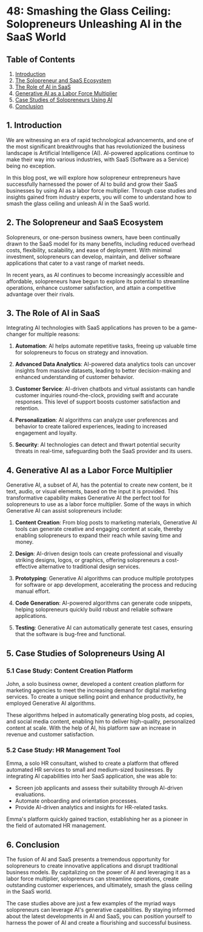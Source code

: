 # 48: Smashing the Glass Ceiling: Solopreneurs Unleashing AI in the SaaS World

## Table of Contents
1. [Introduction](#introduction)
2. [The Solopreneur and SaaS Ecosystem](#solopreneur-saas-ecosystem)
3. [The Role of AI in SaaS](#ai-role-in-saas)
4. [Generative AI as a Labor Force Multiplier](#generative-ai)
5. [Case Studies of Solopreneurs Using AI](#case-studies)
6. [Conclusion](#conclusion)

<a name="introduction"></a>
## 1. Introduction
We are witnessing an era of rapid technological advancements, and one of the most significant breakthroughs that has revolutionized the business landscape is Artificial Intelligence (AI). AI-powered applications continue to make their way into various industries, with SaaS (Software as a Service) being no exception.

In this blog post, we will explore how solopreneur entrepreneurs have successfully harnessed the power of AI to build and grow their SaaS businesses by using AI as a labor force multiplier. Through case studies and insights gained from industry experts, you will come to understand how to smash the glass ceiling and unleash AI in the SaaS world.

<a name="solopreneur-saas-ecosystem"></a>
## 2. The Solopreneur and SaaS Ecosystem

Solopreneurs, or one-person business owners, have been continually drawn to the SaaS model for its many benefits, including reduced overhead costs, flexibility, scalability, and ease of deployment. With minimal investment, solopreneurs can develop, maintain, and deliver software applications that cater to a vast range of market needs.

In recent years, as AI continues to become increasingly accessible and affordable, solopreneurs have begun to explore its potential to streamline operations, enhance customer satisfaction, and attain a competitive advantage over their rivals.

<a name="ai-role-in-saas"></a>
## 3. The Role of AI in SaaS

Integrating AI technologies with SaaS applications has proven to be a game-changer for multiple reasons:

1. **Automation**: AI helps automate repetitive tasks, freeing up valuable time for solopreneurs to focus on strategy and innovation.

2. **Advanced Data Analytics**: AI-powered data analytics tools can uncover insights from massive datasets, leading to better decision-making and enhanced understanding of customer behavior.

3. **Customer Service**: AI-driven chatbots and virtual assistants can handle customer inquiries round-the-clock, providing swift and accurate responses. This level of support boosts customer satisfaction and retention.

4. **Personalization**: AI algorithms can analyze user preferences and behavior to create tailored experiences, leading to increased engagement and loyalty.

5. **Security**: AI technologies can detect and thwart potential security threats in real-time, safeguarding both the SaaS provider and its users.

<a name="generative-ai"></a>
## 4. Generative AI as a Labor Force Multiplier

Generative AI, a subset of AI, has the potential to create new content, be it text, audio, or visual elements, based on the input it is provided. This transformative capability makes Generative AI the perfect tool for solopreneurs to use as a labor force multiplier. Some of the ways in which Generative AI can assist solopreneurs include:

1. **Content Creation**: From blog posts to marketing materials, Generative AI tools can generate creative and engaging content at scale, thereby enabling solopreneurs to expand their reach while saving time and money.

2. **Design**: AI-driven design tools can create professional and visually striking designs, logos, or graphics, offering solopreneurs a cost-effective alternative to traditional design services.

3. **Prototyping**: Generative AI algorithms can produce multiple prototypes for software or app development, accelerating the process and reducing manual effort.

4. **Code Generation**: AI-powered algorithms can generate code snippets, helping solopreneurs quickly build robust and reliable software applications.

5. **Testing**: Generative AI can automatically generate test cases, ensuring that the software is bug-free and functional.

<a name="case-studies"></a>
## 5. Case Studies of Solopreneurs Using AI
### 5.1 Case Study: Content Creation Platform
John, a solo business owner, developed a content creation platform for marketing agencies to meet the increasing demand for digital marketing services. To create a unique selling point and enhance productivity, he employed Generative AI algorithms.

These algorithms helped in automatically generating blog posts, ad copies, and social media content, enabling him to deliver high-quality, personalized content at scale. With the help of AI, his platform saw an increase in revenue and customer satisfaction.

### 5.2 Case Study: HR Management Tool
Emma, a solo HR consultant, wished to create a platform that offered automated HR services to small and medium-sized businesses. By integrating AI capabilities into her SaaS application, she was able to:

- Screen job applicants and assess their suitability through AI-driven evaluations.
- Automate onboarding and orientation processes.
- Provide AI-driven analytics and insights for HR-related tasks.

Emma's platform quickly gained traction, establishing her as a pioneer in the field of automated HR management.

<a name="conclusion"></a>
## 6. Conclusion

The fusion of AI and SaaS presents a tremendous opportunity for solopreneurs to create innovative applications and disrupt traditional business models. By capitalizing on the power of AI and leveraging it as a labor force multiplier, solopreneurs can streamline operations, create outstanding customer experiences, and ultimately, smash the glass ceiling in the SaaS world.

The case studies above are just a few examples of the myriad ways solopreneurs can leverage AI's generative capabilities. By staying informed about the latest developments in AI and SaaS, you can position yourself to harness the power of AI and create a flourishing and successful business.